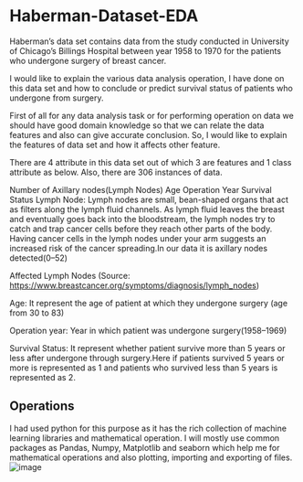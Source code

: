 # Haberman-Dataset-EDA

Haberman’s data set contains data from the study conducted in University of Chicago’s Billings Hospital between year 1958 to 1970 for the patients who undergone surgery of breast cancer. 

I would like to explain the various data analysis operation, I have done on this data set and how to conclude or predict survival status of patients who undergone from surgery.

First of all for any data analysis task or for performing operation on data we should have good domain knowledge so that we can relate the data features and also can give accurate conclusion. So, I would like to explain the features of data set and how it affects other feature.

There are 4 attribute in this data set out of which 3 are features and 1 class attribute as below. Also, there are 306 instances of data.

Number of Axillary nodes(Lymph Nodes)
Age
Operation Year
Survival Status
Lymph Node: Lymph nodes are small, bean-shaped organs that act as filters along the lymph fluid channels. As lymph fluid leaves the breast and eventually goes back into the bloodstream, the lymph nodes try to catch and trap cancer cells before they reach other parts of the body. Having cancer cells in the lymph nodes under your arm suggests an increased risk of the cancer spreading.In our data it is axillary nodes detected(0–52)


Affected Lymph Nodes
(Source: https://www.breastcancer.org/symptoms/diagnosis/lymph_nodes)

Age: It represent the age of patient at which they undergone surgery (age from 30 to 83)

Operation year: Year in which patient was undergone surgery(1958–1969)

Survival Status: It represent whether patient survive more than 5 years or less after undergone through surgery.Here if patients survived 5 years or more is represented as 1 and patients who survived less than 5 years is represented as 2.


## Operations
I had used python for this purpose as it has the rich collection of machine learning libraries and mathematical operation. I will mostly use common packages as Pandas, Numpy, Matplotlib and seaborn which help me for mathematical operations and also plotting, importing and exporting of files.
![image](https://user-images.githubusercontent.com/22461858/211071128-93266bb0-1ed8-438e-8235-0ef9fef023c3.png)
